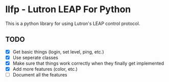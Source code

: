 # llfp - Lutron LEAP For Python

This is a python library for using Lutron's LEAP control protocol.

## TODO

- [x] Get basic things (login, set level, ping, etc.)
- [x] Use seperate classes
- [x] Make sure that things work correctly when they finally get implemented
- [x] Add more features (color, etc.)
- [ ] Document all the features
